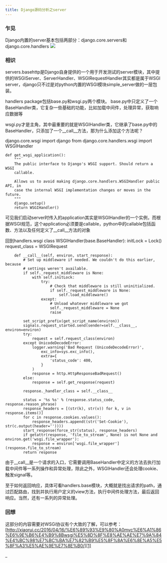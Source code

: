 ```yaml
---
title: Django源码分析之server
---
```


### 乍见
Django内置的server基本包括两部分：django.core.servers和django.core.handlers
![][image-1]


### 相识
servers.basehttp是Django自身提供的一个用于开发测试的server模块，其中提供的WSGIServer、ServerHandler、WSGIRequestHandler其实都是属于WSGI server，django只不过是对python内置的WSGI模块simple\_server做的一层包装。

handlers package包括base.py和wsgi.py两个模块。
base.py中只定义了一个BaseHandler类，它复杂一些基础的功能，比如加载中间件，处理异常，获取响应数据等

wsgi.py才是主角，其中最重要的就是WSGIHandler类，它继承了base.py中的BaseHandler，只添加了一个\_\_call\_\_方法，那为什么添加这个方法呢？

django.core.wsgi
	import django
	from django.core.handlers.wsgi import WSGIHandler
	
	def get_wsgi_application():
	    """
	    The public interface to Django's WSGI support. Should return a WSGI
	    callable.
	
	    Allows us to avoid making django.core.handlers.WSGIHandler public API, in
	    case the internal WSGI implementation changes or moves in the future.
	    """
	    django.setup()
	    return WSGIHandler()

可见我们启动server时传入的application其实是WSGIHandler的一个实例，而根据WSGI规范，这个application必须要是callable，python中的callable包括函数、方法以及任何定义了\_\_call\_\_方法的对象

回到handlers.wsgi
	class WSGIHandler(base.BaseHandler):
	    initLock = Lock()
	    request_class = WSGIRequest
	
	    def __call__(self, environ, start_response):
	        # Set up middleware if needed. We couldn't do this earlier, because
	        # settings weren't available.
	        if self._request_middleware is None:
	            with self.initLock:
	                try:
	                    # Check that middleware is still uninitialized.
	                    if self._request_middleware is None:
	                        self.load_middleware()
	                except:
	                    # Unload whatever middleware we got
	                    self._request_middleware = None
	                    raise
	
	        set_script_prefix(get_script_name(environ))
	        signals.request_started.send(sender=self.__class__, environ=environ)
	        try:
	            request = self.request_class(environ)
	        except UnicodeDecodeError:
	            logger.warning('Bad Request (UnicodeDecodeError)',
	                exc_info=sys.exc_info(),
	                extra={
	                    'status_code': 400,
	                }
	            )
	            response = http.HttpResponseBadRequest()
	        else:
	            response = self.get_response(request)
	
	        response._handler_class = self.__class__
	
	        status = '%s %s' % (response.status_code, response.reason_phrase)
	        response_headers = [(str(k), str(v)) for k, v in response.items()]
	        for c in response.cookies.values():
	            response_headers.append((str('Set-Cookie'), str(c.output(header=''))))
	        start_response(force_str(status), response_headers)
	        if getattr(response, 'file_to_stream', None) is not None and environ.get('wsgi.file_wrapper'):
	            response = environ['wsgi.file_wrapper'](response.file_to_stream)
	        return response

由于\_\_call\_\_是一个请求的入口，它需要调用BaseHandler中定义的方法去执行加载中间件等一系列操作和异常处理，除此之外，WSGIHandler还会处理cookie、触发signal等。

至于如何返回响应，具体可看handlers.base模块，大概就是找出请求的path，通过匹配路由，找到并执行用户定义的view方法，执行中间件处理方法，最后返回响应。当然，还有一系列的异常处理。

### 回想

这部分的内容需要对WSGi协议有个大致的了解，可以参考：[http://xiaorui.cc/2016/04/16/%E6%89%93%E9%80%A0mvc%E6%A1%86%E6%9E%B6%E4%B9%8Bwsgi%E5%8D%8F%E8%AE%AE%E7%9A%84%E4%BC%98%E7%BC%BA%E7%82%B9%E5%8F%8A%E6%8E%A5%E5%8F%A3%E5%AE%9E%E7%8E%B0/][1]




_

[1]:	http://xiaorui.cc/2016/04/16/%E6%89%93%E9%80%A0mvc%E6%A1%86%E6%9E%B6%E4%B9%8Bwsgi%E5%8D%8F%E8%AE%AE%E7%9A%84%E4%BC%98%E7%BC%BA%E7%82%B9%E5%8F%8A%E6%8E%A5%E5%8F%A3%E5%AE%9E%E7%8E%B0/

[image-1]:	/images/django_server.png